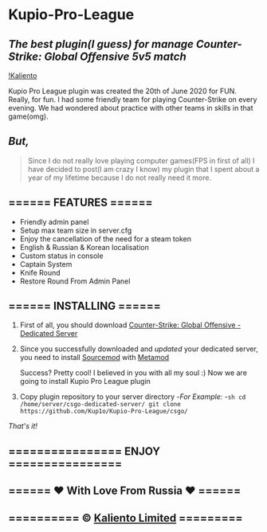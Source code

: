 # Kupio-Pro-League
## _The best plugin(I guess) for manage Counter-Strike: Global Offensive 5v5 match_

[!Kaliento](https://kaliento.ru/uploads/kaliento_power.png)

Kupio Pro League plugin was created the 20th of June 2020 for FUN.
Really, for fun.
I had some friendly team for playing Counter-Strike on every evening.
We had wondered about practice with other teams in skills in that game(omg).


## _But,_ 
>Since I do not really love playing computer games(FPS in first of all)
I have decided to post(I am crazy I know) my plugin that I spent about a year of my lifetime because I do not really need it more.









## ====== FEATURES ======
- Friendly admin panel
- Setup max team size in server.cfg
- Enjoy the cancellation of the need for a steam token
- English & Russian & Korean localisation
- Custom status in console
- Captain System
- Knife Round
- Restore Round From Admin Panel


## ====== INSTALLING ======
1. First of all, you should download [Counter-Strike: Global Offensive - Dedicated Server](https://developer.valvesoftware.com/wiki/Counter-Strike:_Global_Offensive_Dedicated_Servers)
2. Since you successfully downloaded and _updated_ your dedicated server, you need to install [Sourcemod](https://www.sourcemod.net/downloads.php?branch=stable) with [Metamod](https://www.metamodsource.net/downloads.php?branch=stable)
    
    Success? Pretty cool! I believed in you with all my soul :) 
    Now we are going to install Kupio Pro League plugin

3. Copy plugin repository to your server directory
    -_For Example:_
        -```sh
        cd /home/server/csgo-dedicated-server/
        git clone https://github.com/Kup1o/Kupio-Pro-League/csgo/
        ```

_That's it!_

## ================ ENJOY ================
## ====== ❤️ With Love From Russia ❤️ ======
## ========== © [Kaliento Limited](https://kaliento.ru) =========
